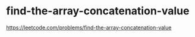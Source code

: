 # find-the-array-concatenation-value

https://leetcode.com/problems/find-the-array-concatenation-value


